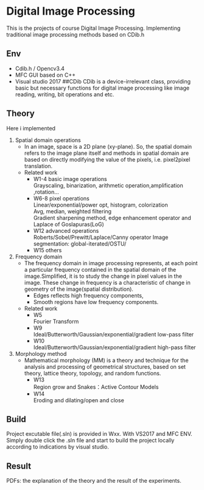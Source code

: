 # Digital Image Processing
This is the projects of course Digital Image Processing. Implementing traditional image processing methods based on CDib.h
## Env
- Cdib.h / Opencv3.4
- MFC GUI based on C++
- Visual studio 2017
##CDib
CDib is a device-irrelevant class, providing basic but necessary functions for digital image processing like image reading, writing, bit operations and etc.
## Theory
Here i implemented
1. Spatial domain operations 
   - In an image, space is a 2D plane (xy-plane). So, the spatial domain refers to the image plane itself and methods in spatial domain are based on directly modifying the value of the pixels, i.e. pixel2pixel translation.
   - Related work
     - W1-4 basic image operations  
       Grayscaling, binarization, arithmetic operation,amplification ,rotation...
     - W6-8 pixel operations  
       Linear/exponential/power opt, histogram, colorization  
       Avg, median, weighted filtering  
       Gradient sharpening method, edge enhancement operator and Laplace of Goslapuras(LoG)  
     - W12 advanced operations  
       Roberts/Sobel/Prewitt/Laplace/Canny operator
       Image segmentation: global-iterated/OSTU/
      - W15 others
2. Frequency domain
   - The frequency domain in image processing represents, at each point a particular frequency contained in the spatial domain of the image.Simplified, it is to study the change in pixel values in the image. These change in frequency is a characteristic of change in geometry of the image(spatial distribution). 
     - Edges reflects high frequency components,
     - Smooth regions have low frequency components.
   -  Related work
      - W5  
        Fourier Transform
      - W9  
        Ideal/Butterworth/Gaussian/exponential/gradient low-pass filter
      - W10  
        Ideal/Butterworth/Gaussian/exponential/gradient high-pass filter
3. Morphology method
   - Mathematical morphology (MM) is a theory and technique for the analysis and processing of geometrical structures, based on set theory, lattice theory, topology, and random functions.
     - W13  
       Region grow and Snakes：Active Contour Models
     - W14  
       Eroding and dilating/open and close
## Build
Project excutable file(.sln) is provided in Wxx. With VS2017 and MFC ENV. Simply double click the .sln file and start to build the project locally according to indications by visual studio.
## Result
PDFs: the explanation of the theory and the result of the experiments.
